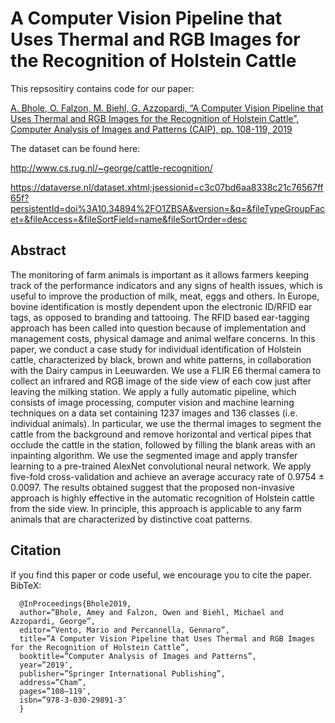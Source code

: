 # A Computer Vision Pipeline that Uses Thermal and RGB Images for the Recognition of Holstein Cattle

This repsositiry contains code for our paper:

[A. Bhole, O. Falzon, M. Biehl, G. Azzopardi, “A Computer Vision Pipeline that Uses Thermal and RGB Images for the Recognition of Holstein Cattle”, Computer Analysis of Images and Patterns (CAIP), pp. 108-119, 2019](https://link.springer.com/chapter/10.1007/978-3-030-29891-3_10)

The dataset can be found here: 

http://www.cs.rug.nl/~george/cattle-recognition/

https://dataverse.nl/dataset.xhtml;jsessionid=c3c07bd6aa8338c21c76567ff65f?persistentId=doi%3A10.34894%2FO1ZBSA&version=&q=&fileTypeGroupFacet=&fileAccess=&fileSortField=name&fileSortOrder=desc

## Abstract

The monitoring of farm animals is important as it allows farmers keeping track of the performance indicators and any signs of health issues, which is useful to improve the production of milk, meat, eggs and others. In Europe, bovine identification is mostly dependent upon the electronic ID/RFID ear tags, as opposed to branding and tattooing. The RFID based ear-tagging approach has been called into question because of implementation and management costs, physical damage and animal welfare concerns. In this paper, we conduct a case study for individual identification of Holstein cattle, characterized by black, brown and white patterns, in collaboration with the Dairy campus in Leeuwarden. We use a FLIR E6 thermal camera to collect an infrared and RGB image of the side view of each cow just after leaving the milking station. We apply a fully automatic pipeline, which consists of image processing, computer vision and machine learning techniques on a data set containing 1237 images and 136 classes (i.e. individual animals). In particular, we use the thermal images to segment the cattle from the background and remove horizontal and vertical pipes that occlude the cattle in the station, followed by filling the blank areas with an inpainting algorithm. We use the segmented image and apply transfer learning to a pre-trained AlexNet convolutional neural network. We apply five-fold cross-validation and achieve an average accuracy rate of 0.9754 ± 0.0097. The results obtained suggest that the proposed non-invasive approach is highly effective in the automatic recognition of Holstein cattle from the side view. In principle, this approach is applicable to any farm animals that are characterized by distinctive coat patterns.

## Citation

If you find this paper or code useful, we encourage you to cite the paper. BibTeX:

      @InProceedings{Bhole2019,
      author=”Bhole, Amey and Falzon, Owen and Biehl, Michael and Azzopardi, George”,
      editor=”Vento, Mario and Percannella, Gennaro”,
      title=”A Computer Vision Pipeline that Uses Thermal and RGB Images for the Recognition of Holstein Cattle”,
      booktitle=”Computer Analysis of Images and Patterns”,
      year=”2019″,
      publisher=”Springer International Publishing”,
      address=”Cham”,
      pages=”108–119″,
      isbn=”978-3-030-29891-3″
      }

